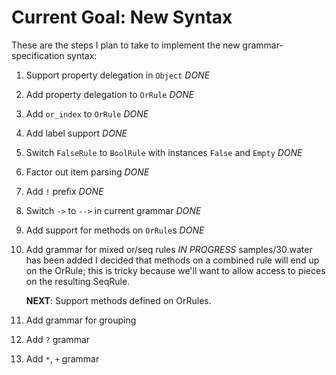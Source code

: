 # Current Goal: New Syntax

These are the steps I plan to take
to implement the new grammar-specification syntax:

1. Support property delegation in `Object` *DONE*

2. Add property delegation to `OrRule` *DONE*

3. Add `or_index` to `OrRule` *DONE*

4. Add label support *DONE*

5. Switch `FalseRule` to `BoolRule` with instances `False` and `Empty` *DONE*

6. Factor out item parsing *DONE*

7. Add `!` prefix *DONE*

8. Switch `->` to `-->` in current grammar *DONE*

9. Add support for methods on `OrRule`s *DONE*

10. Add grammar for mixed or/seq rules *IN PROGRESS*
    samples/30.water has been added
    I decided that methods on a combined rule will end up on the OrRule;
    this is tricky because we'll want to allow access to pieces on the
    resulting SeqRule.

    **NEXT**: Support methods defined on OrRules.

11. Add grammar for grouping

12. Add `?` grammar

13. Add `*`, `+` grammar

